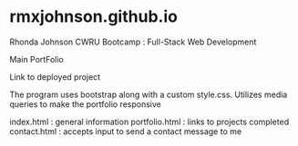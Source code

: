 # rmxjohnson.github.io

Rhonda Johnson
CWRU Bootcamp : Full-Stack Web Development

Main PortFolio

Link to deployed project


The program uses bootstrap along with a custom style.css.
Utilizes media queries to make the portfolio responsive

index.html : general information
portfolio.html : links to projects completed
contact.html : accepts input to send a contact message to me